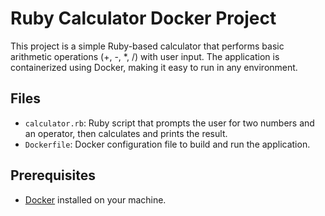 # Ruby Calculator Docker Project

This project is a simple Ruby-based calculator that performs basic arithmetic operations (+, -, *, /) with user input. The application is containerized using Docker, making it easy to run in any environment.

## Files

- `calculator.rb`: Ruby script that prompts the user for two numbers and an operator, then calculates and prints the result.
- `Dockerfile`: Docker configuration file to build and run the application.

## Prerequisites

- [Docker](https://docs.docker.com/get-docker/) installed on your machine.
